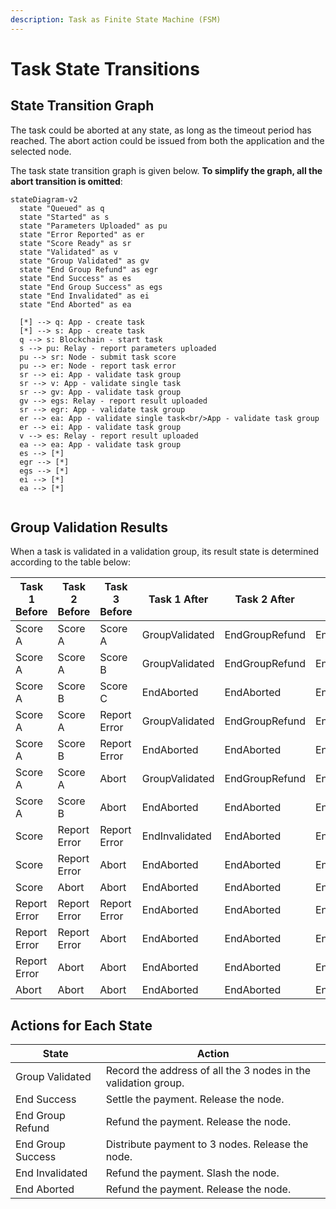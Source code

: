 ```yaml
---
description: Task as Finite State Machine (FSM)
---
```


# Task State Transitions

## State Transition Graph

The task could be aborted at any state, as long as the timeout period has reached. The abort action could be issued from both the application and the selected node.&#x20;

The task state transition graph is given below. **To simplify the graph, all the abort transition is omitted**:

```mermaid fullWidth="true"
stateDiagram-v2
  state "Queued" as q
  state "Started" as s
  state "Parameters Uploaded" as pu
  state "Error Reported" as er
  state "Score Ready" as sr
  state "Validated" as v
  state "Group Validated" as gv
  state "End Group Refund" as egr
  state "End Success" as es
  state "End Group Success" as egs
  state "End Invalidated" as ei
  state "End Aborted" as ea

  [*] --> q: App - create task
  [*] --> s: App - create task
  q --> s: Blockchain - start task
  s --> pu: Relay - report parameters uploaded
  pu --> sr: Node - submit task score
  pu --> er: Node - report task error
  sr --> ei: App - validate task group
  sr --> v: App - validate single task
  sr --> gv: App - validate task group
  gv --> egs: Relay - report result uploaded
  sr --> egr: App - validate task group
  er --> ea: App - validate single task<br/>App - validate task group
  er --> ei: App - validate task group
  v --> es: Relay - report result uploaded
  ea --> ea: App - validate task group
  es --> [*]
  egr --> [*]
  egs --> [*]
  ei --> [*]
  ea --> [*]
  
```

## Group Validation Results

When a task is validated in a validation group, its result state is determined according to the table below:

<table data-full-width="true"><thead><tr><th width="155">Task 1 Before</th><th width="150">Task 2 Before</th><th width="148">Task 3 Before</th><th>Task 1 After</th><th width="218">Task 2 After</th><th>Task 3 After</th></tr></thead><tbody><tr><td>Score A</td><td>Score A</td><td>Score A</td><td>GroupValidated</td><td>EndGroupRefund</td><td>EndGroupRefund</td></tr><tr><td>Score A</td><td>Score A</td><td>Score B</td><td>GroupValidated</td><td>EndGroupRefund</td><td>EndInvalidated</td></tr><tr><td>Score A</td><td>Score B</td><td>Score C</td><td>EndAborted</td><td>EndAborted</td><td>EndAborted</td></tr><tr><td>Score A</td><td>Score A</td><td>Report Error</td><td>GroupValidated</td><td>EndGroupRefund</td><td>EndInvalidated</td></tr><tr><td>Score A</td><td>Score B</td><td>Report Error</td><td>EndAborted</td><td>EndAborted</td><td>EndAborted</td></tr><tr><td>Score A</td><td>Score A</td><td>Abort</td><td>GroupValidated</td><td>EndGroupRefund</td><td>EndAborted</td></tr><tr><td>Score A</td><td>Score B</td><td>Abort</td><td>EndAborted</td><td>EndAborted</td><td>EndAborted</td></tr><tr><td>Score</td><td>Report Error</td><td>Report Error</td><td>EndInvalidated</td><td>EndAborted</td><td>EndAborted</td></tr><tr><td>Score</td><td>Report Error</td><td>Abort</td><td>EndAborted</td><td>EndAborted</td><td>EndAborted</td></tr><tr><td>Score</td><td>Abort</td><td>Abort</td><td>EndAborted</td><td>EndAborted</td><td>EndAborted</td></tr><tr><td>Report Error</td><td>Report Error</td><td>Report Error</td><td>EndAborted</td><td>EndAborted</td><td>EndAborted</td></tr><tr><td>Report Error</td><td>Report Error</td><td>Abort</td><td>EndAborted</td><td>EndAborted</td><td>EndAborted</td></tr><tr><td>Report Error</td><td>Abort</td><td>Abort</td><td>EndAborted</td><td>EndAborted</td><td>EndAborted</td></tr><tr><td>Abort</td><td>Abort</td><td>Abort</td><td>EndAborted</td><td>EndAborted</td><td>EndAborted</td></tr></tbody></table>

## Actions for Each State

| State             | Action                                                         |
| ----------------- | -------------------------------------------------------------- |
| Group Validated   | Record the address of all the 3 nodes in the validation group. |
| End Success       | Settle the payment. Release the node.                          |
| End Group Refund  | Refund the payment. Release the node.                          |
| End Group Success | Distribute payment to 3 nodes. Release the node.               |
| End Invalidated   | Refund the payment. Slash the node.                            |
| End Aborted       | Refund the payment. Release the node.                          |
